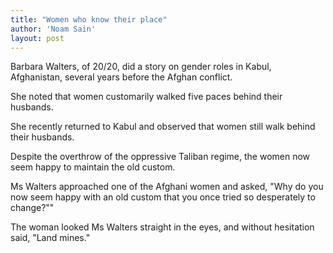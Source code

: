 ```yaml
---
title: "Women who know their place"
author: 'Noam Sain'
layout: post
---
```


Barbara Walters, of 20/20, did a story on gender roles in Kabul, Afghanistan, several years before the Afghan conflict.

She noted that women customarily walked five paces behind their husbands.

She recently returned to Kabul and observed that women still walk behind their husbands.

Despite the overthrow of the oppressive Taliban regime, the women now seem happy to maintain the old custom.

Ms Walters approached one of the Afghani women and asked, "Why do you now seem happy with an old custom that you once tried so desperately to change?""

The woman looked Ms Walters straight in the eyes, and without hesitation said, "Land mines."